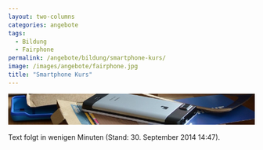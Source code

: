 ```yaml
---
layout: two-columns
categories: angebote
tags:
  - Bildung
  - Fairphone
permalink: /angebote/bildung/smartphone-kurs/
image: /images/angebote/fairphone.jpg
title: "Smartphone Kurs"
---
```

<div class=angebot-top-wide"><img title="Smartphone Kurs" src="images/angebote/fairphone_sub.jpg"></div>

Text folgt in wenigen Minuten (Stand: 30. September 2014 14:47).